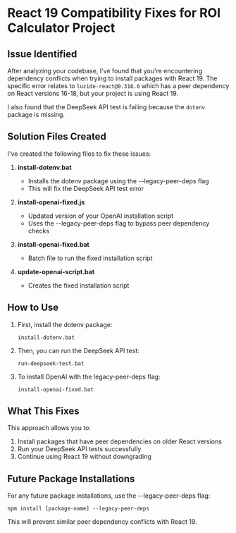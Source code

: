 # React 19 Compatibility Fixes for ROI Calculator Project

## Issue Identified

After analyzing your codebase, I've found that you're encountering dependency conflicts when trying to install packages with React 19. The specific error relates to `lucide-react@0.316.0` which has a peer dependency on React versions 16-18, but your project is using React 19.

I also found that the DeepSeek API test is failing because the `dotenv` package is missing.

## Solution Files Created

I've created the following files to fix these issues:

1. **install-dotenv.bat**
   - Installs the dotenv package using the --legacy-peer-deps flag
   - This will fix the DeepSeek API test error

2. **install-openai-fixed.js**
   - Updated version of your OpenAI installation script
   - Uses the --legacy-peer-deps flag to bypass peer dependency checks

3. **install-openai-fixed.bat**
   - Batch file to run the fixed installation script

4. **update-openai-script.bat**
   - Creates the fixed installation script

## How to Use

1. First, install the dotenv package:
   ```
   install-dotenv.bat
   ```

2. Then, you can run the DeepSeek API test:
   ```
   run-deepseek-test.bat
   ```

3. To install OpenAI with the legacy-peer-deps flag:
   ```
   install-openai-fixed.bat
   ```

## What This Fixes

This approach allows you to:
1. Install packages that have peer dependencies on older React versions
2. Run your DeepSeek API tests successfully
3. Continue using React 19 without downgrading

## Future Package Installations

For any future package installations, use the --legacy-peer-deps flag:

```
npm install [package-name] --legacy-peer-deps
```

This will prevent similar peer dependency conflicts with React 19.